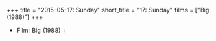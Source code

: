 +++
title = "2015-05-17: Sunday"
short_title = "17: Sunday"
films = ["Big (1988)"]
+++


* Film: Big (1988) +

